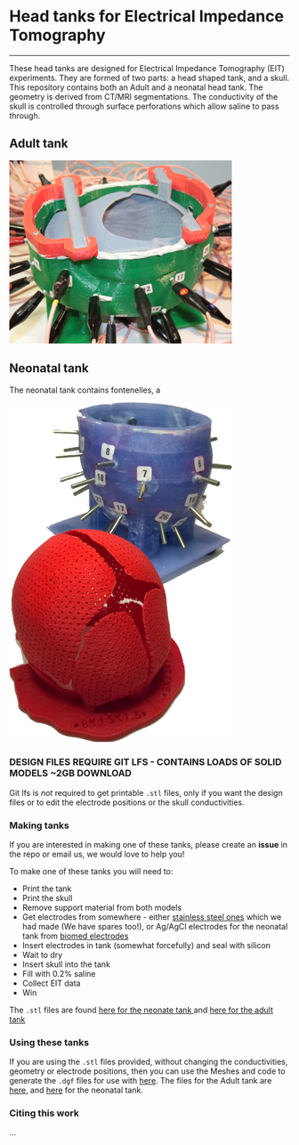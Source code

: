 # Head tanks for Electrical Impedance Tomography
---
These head tanks are designed for Electrical Impedance Tomography (EIT) experiments. They are formed of two parts: a head shaped tank, and a skull. This repository contains both an Adult and a neonatal head tank. The geometry is derived from CT/MRI segmentations. The conductivity of the skull is controlled through surface perforations which allow saline to pass through.

## Adult tank

<img src="https://raw.githubusercontent.com/EIT-team/Tanks/master/doc/figures/final_ad.png" width="400" alt="Adult tank with KHU connected">

## Neonatal tank
The neonatal tank contains fontenelles, a

<img src="https://raw.githubusercontent.com/EIT-team/Tanks/master/doc/figures/final_nn.png" width="400" alt="Neonatal tank">

### DESIGN FILES REQUIRE GIT LFS - CONTAINS LOADS OF SOLID MODELS ~2GB DOWNLOAD
Git lfs is *not* required to get printable `.stl` files, only if you want the design files or to edit the electrode positions or the skull conductivities.

### Making tanks
If you are interested in making one of these tanks, please create an __issue__ in the repo or email us, we would love to help you!

To make one of these tanks you will need to:

- Print the tank
- Print the skull
- Remove support material from both models
- Get electrodes from somewhere - either [stainless steel ones](.doc/electrodes) which we had made (We have spares too!), or Ag/AgCl electrodes for the neonatal tank from [biomed electrodes](http://www.biomedelectrodes.com/product/bmd-8/)
- Insert electrodes in tank (somewhat forcefully) and seal with silicon
- Wait to dry
- Insert skull into the tank
- Fill with 0.2% saline
- Collect EIT data
- Win

The `.stl` files are found [here for the neonate tank ](./Neonate/Construction/printing) and [here for the adult tank ](./Adult/Construction/printing)

### Using these tanks
If you are using the `.stl` files provided, without changing the conductivities, geometry or electrode positions, then you can use the Meshes and code to generate the `.dgf` files for use with [here](https://github.com/EIT-team/PEITS). The files for the Adult tank are [here](./Adult/Forward_Solver), and [here](./Neonate/Forward_Solver) for the neonatal tank.

### Citing this work
...
